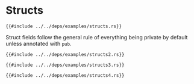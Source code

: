 # Structs

```rust,editable
{{#include ../../deps/examples/structs.rs}}
```

Struct fields follow the general rule of everything being private by default unless annotated with `pub`.

```rust,editable
{{#include ../../deps/examples/structs2.rs}}
```

```rust,editable
{{#include ../../deps/examples/structs3.rs}}
```

```rust,editable
{{#include ../../deps/examples/structs4.rs}}
```
